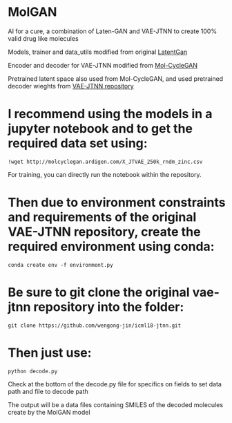 # MolGAN
AI for a cure, a combination of Laten-GAN and VAE-JTNN to create 100% valid drug like molecules

Models, trainer and data_utils modified from original [LatentGan](https://github.com/Dierme/latent-gan)

Encoder and decoder for VAE-JTNN modified from [Mol-CycleGAN](https://github.com/ardigen/mol-cycle-gan)

Pretrained latent space also used from Mol-CycleGAN, and used pretrained decoder wieghts from [VAE-JTNN repository](https://github.com/wengong-jin/icml18-jtnn)

# I recommend using the models in a jupyter notebook and to get the required data set using:
```
!wget http://molcyclegan.ardigen.com/X_JTVAE_250k_rndm_zinc.csv
```

For training, you can directly run the notebook within the repository.

# Then due to environment constraints and requirements of the original VAE-JTNN repository, create the required environment using conda:
```
conda create env -f environment.py
```
# Be sure to git clone the original vae-jtnn repository into the folder:
```
git clone https://github.com/wengong-jin/icml18-jtnn.git
```
# Then just use:
```
python decode.py
```
Check at the bottom of the decode.py file for specifics on fields to set data path and file to decode path

The output will be a data files containing SMILES of the decoded molecules create by the MolGAN model


